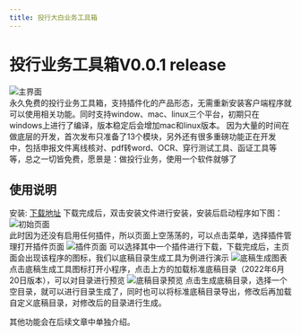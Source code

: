 ```yaml
---
title: 投行大白业务工具箱
---
```

# 投行业务工具箱V0.0.1 release
  
![主界面](https://files.ibtools.jellycloud.vip/blogimages/main.png)  
永久免费的投行业务工具箱，支持插件化的产品形态，无需重新安装客户端程序就可以使用相关功能。同时支持window、mac、linux三个平台，初期只在windows上进行了编译，版本稳定后会增加mac和linux版本。
因为大量的时间在做底层的开发，首次发布只准备了13个模块，另外还有很多重磅功能正在开发中，包括申报文件离线核对、pdf转word、OCR、穿行测试工具、函证工具等等，总之一切皆免费，愿景是：做投行业务，使用一个软件就够了  
## 使用说明

安装: [下载地址](https://files.ibtools.jellycloud.vip/installfile/IBTools_0.0.1.exe)
下载完成后，双击安装文件进行安装，安装后启动程序如下图：
![初始页面](https://files.ibtools.jellycloud.vip/blogimages/init.png)  
此时因为还没有启用任何插件，所以页面上空荡荡的，可以点击菜单，选择插件管理打开插件页面
![插件页面](https://files.ibtools.jellycloud.vip/blogimages/plugins.png) 
可以选择其中一个插件进行下载，下载完成后，主页面会出现该程序的图标，我们以底稿目录生成工具为例进行演示
![底稿生成图表](https://files.ibtools.jellycloud.vip/blogimages/workpapericon.png) 
点击底稿生成工具图标打开小程序，点击上方的加载标准底稿目录（2022年6月20日版本），可以对目录进行预览
![底稿目录预览](https://files.ibtools.jellycloud.vip/blogimages/workpaper.png) 
点击生成底稿目录，选择一个空目录，就可以进行目录生成了，同时也可以将标准底稿目录导出，修改后再加载自定义底稿目录，对修改后的目录进行生成。

其他功能会在后续文章中单独介绍。

